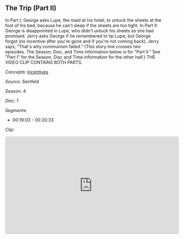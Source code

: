 ## The Trip (Part II)

In Part I, George asks Lupe, the maid at his hotel, to untuck the sheets at the foot of his bed, because he can't sleep if the sheets are too tight.   In Part II:  George is disappointed in Lupe, who didn't untuck his sheets as she had promised.  Jerry asks George if he remembered to tip Lupe, but George forgot (no incentive after you're gone and if you're not coming back).  Jerry says, “That's why communism failed.” (This story line crosses two episodes. The Season, Disc, and Time information below is for "Part II." See "Part I" for the Season, Disc and Time information for the other half.) THE VIDEO CLIP CONTAINS BOTH PARTS.

*Concepts:*
[incentives](/concept/incentives/)

*Source:* Seinfeld

*Season:* 4

*Disc:* 1

*Segments:*

 * 00:19:03 - 00:20:33

*Clip:*

<iframe width="560" height="315" src="https://criticalcommons.org/embed?m=RTW8b6mKv" frameborder="0" allowfullscreen></iframe>
